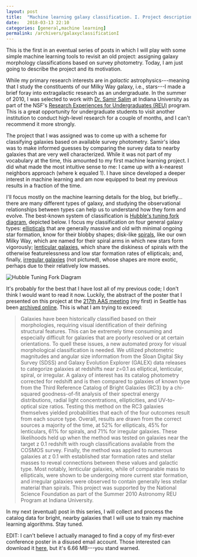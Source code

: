 ```yaml
---
layout: post
title:  "Machine learning galaxy classification. I. Project description"
date:   2018-03-13 22:10
categories: [general,machine learning]
permalink: /archivers/galaxyclassificationI
---
```


This is the first in an eventual series of posts in which I will play with some simple machine learning tools to revisit an old project: assigning galaxy morphology classifications based on survey photometry.  Today, I am just going to describe the project and its motivation.

While my primary research interests are in *galactic* astrophysics---meaning that I study the constituents of our Milky Way galaxy, i.e., stars---I made a brief foray into extragalactic research as an undergraduate.  In the summer of 2010, I was selected to work with [Dr. Samir Salim](http://www.astro.indiana.edu/faculty/salim.shtml) at Indiana University as part of the NSF's [Research Experiences for Undergraduates (REU)](https://www.nsf.gov/crssprgm/reu/) program.  This is a great opportunity for undergraduate students to visit another institution to conduct high-level research for a couple of months, and I can't recommend it more strongly.

The project that I was assigned was to come up with a scheme for classifying galaxies based on available survey photometry.  Samir's idea was to make informed guesses by comparing the survey data to nearby galaxies that are very well characterized.  While it was not part of my vocabulary at the time, this amounted to my first machine learning project.  I did what made the most intuitive sense to me: I came up with a k-nearest neighbors approach (where k equaled 1).  I have since developed a deeper interest in machine learning and am now equipped to beat my previous results in a fraction of the time.

I'll focus mostly on the machine learning details for the blog, but briefly... there are many different types of galaxy, and studying the observational relationships between types can help us to understand how they form and evolve.  The best-known system of classification is [Hubble's tuning fork diagram](https://en.wikipedia.org/wiki/Hubble_sequence), depicted below.  I focus my classification on four general galaxy types: [ellipticals](https://en.wikipedia.org/wiki/Elliptical_galaxy) that are generally massive and old with minimal ongoing star formation, know for their blobby shapes; disk-like [spirals](https://en.wikipedia.org/wiki/Spiral_galaxy), like our own Milky Way, which are named for their spiral arms in which new stars form vigorously; [lenticular galaxies](https://en.wikipedia.org/wiki/Lenticular_galaxy), which share the diskiness of spirals with the otherwise featurelessness and low star formation rates of ellipticals; and, finally, [irregular galaxies](https://en.wikipedia.org/wiki/Irregular_galaxy) (not pictured), whose shapes are more exotic, perhaps due to their relatively low masses.

![Hubble Tuning Fork Diagram](https://upload.wikimedia.org/wikipedia/commons/2/21/HubbleTuningFork.jpg "By The original uploader was Cosmo0 at English Wikipedia (Original text: None given) (Transferred from en.wikipedia to Commons.) [Public domain], via Wikimedia Commons")

It's probably for the best that I have lost all of my previous code; I don't think I would want to read it now.  Luckily, the abstract of the poster that I presented on this project at the [217th AAS meeting](https://aas.org/meetings/aas-217th-meeting-seattle-wa) (my first) in Seattle has been [archived online](http://adsabs.harvard.edu/abs/2011AAS...21733533B).  This is what I am trying to exceed:

> Galaxies have been historically classified based on their morphologies, requiring visual identification of their defining structural features. This can be extremely time consuming and especially difficult for galaxies that are poorly resolved or at certain orientations. To quell these issues, a new automated proxy for visual morphological classification is needed. We utilized photometric magnitudes and angular size information from the Sloan Digital Sky Survey (SDSS) and Galaxy Evolution Explorer (GALEX) data releases to categorize galaxies at redshifts near z=0.1 as elliptical, lenticular, spiral, or irregular. A galaxy of interest has its catalog photometry corrected for redshift and is then compared to galaxies of known type from the Third Reference Catalog of Bright Galaxies (RC3) by a chi-squared goodness-of-fit analysis of their spectral energy distributions, radial light concentrations, ellipticities, and UV-to-optical size ratios. Testing this method on the RC3 galaxies themselves yielded probabilities that each of the four outcomes result from each source type. Overall, results are drawn from the correct sources a majority of the time, at 52% for ellipticals, 45% for lenticulars, 61% for spirals, and 71% for irregular galaxies. These likelihoods held up when the method was tested on galaxies near the target z 0.1 redshift with rough classifications available from the COSMOS survey. Finally, the method was applied to numerous galaxies at z 0.1 with established star formation rates and stellar masses to reveal connections between these values and galactic type. Most notably, lenticular galaxies, while of comparable mass to ellipticals, were shown to be undergoing more current star formation, and irregular galaxies were observed to contain generally less stellar material than spirals. This project was supported by the National Science Foundation as part of the Summer 2010 Astronomy REU Program at Indiana University.

In my next (eventual) post in this series, I will collect and process the catalog data for bright, nearby galaxies that I will use to train my machine learning algorithms.  Stay tuned.

EDIT: I can't believe I actually managed to find a copy of my first-ever conference poster in a disused email account.  Those interested can download it [here](http://keatonb.github.io/img/aasposter.pdf), but it's 6.66 MB---you stand warned.
